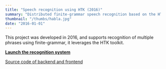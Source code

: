 ```yaml
---
title: "Speech recognition using HTK (2016)"
summary: "Distributed finite-grammar speech recognition based on the HTK toolkit. Developed as a final project for an university class. Uses JSRecorder and Web Audio API to capture microphone audio from the computer."
thumbnail: "/thumbs/habla.jpg"
date: "2016-01-01"
---
```


This project was developed in 2016, and supports recognition of multiple phrases using finite-grammar, it leverages the HTK toolkit.

**[Launch the recognition system](https://habla.gzalo.com)**

[Source code of backend and frontend](https://github.com/gzalo/habla.gzalo.com)